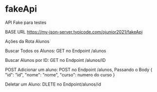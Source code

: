 # fakeApi
API Fake para testes

BASE URL https://my-json-server.typicode.com/ojunior2021/fakeApi

Ações da Rota Alunos  

Buscar  Todos os Alunos: 
GET no Endpoint /alunos

Buscar Alunos por ID:
GET no Endpoint /alunos/ID

POST Adicionar um aluno:
POST no Endpoint    /alunos,  Passando o Body {
        "id": "id",
        "nome": "nome",
        "curso": numero do curso
    }
   
   
Deletar um Aluno:
DLETE no Endpoint/alunos/id





  
